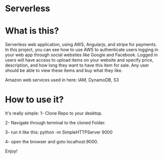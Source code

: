 # Serverless

# What is this?
Serverless web application, using AWS, Angularjs, and stripe for payments.
In this project, you can see how to use AWS to authenticate users logging in your web app through social websites like Google and Facebook.
Logged in users will have access to upload items on your website and specify price, description, and how long they want to have this item for sale.
Any user should be able to view these items and buy what they like.

Amazon web services used in here: IAM, DynamoDB, S3

# How to use it?

It's really simple:
1- Clone Repo to your desktop.

2- Navigate through terminal to the cloned Folder.

3- run it like this: python -m SimpleHTTPServer 9000

4- open the browser and goto localhost:9000.


Enjoy!


